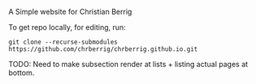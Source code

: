 A Simple website for Christian Berrig

To get repo locally, for editing, run:

```
git clone --recurse-submodules https://github.com/chrberrig/chrberrig.github.io.git
```

TODO: Need to make subsection render at lists + listing actual pages at bottom. 

